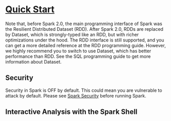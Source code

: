 # [Quick Start](http://spark.apache.org/docs/latest/quick-start.html)

Note that, before Spark 2.0, the main programming interface of Spark was the Resilient Distributed Dataset (RDD). After Spark 2.0, RDDs are replaced by Dataset,
which is strongly-typed like an RDD, but with richer optimizations under the hood. The RDD interface is still supported, and you can get a more detailed reference 
at the RDD programming guide. However, we highly recommend you to switch to use Dataset, which has better performance than RDD. See the SQL programming guide to 
get more information about Dataset.


## Security
Security in Spark is OFF by default. This could mean you are vulnerable to attack by default. Please see [Spark Security](http://spark.apache.org/docs/latest/security.html) before running Spark.

## Interactive Analysis with the Spark Shell

